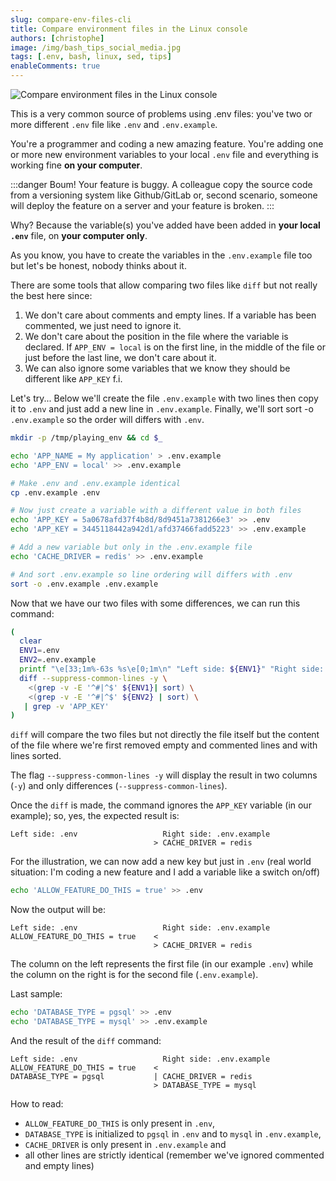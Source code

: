 ```yaml
---
slug: compare-env-files-cli
title: Compare environment files in the Linux console
authors: [christophe]
image: /img/bash_tips_social_media.jpg
tags: [.env, bash, linux, sed, tips]
enableComments: true
---
```

![Compare environment files in the Linux console](/img/bash_tips_header.jpg)

This is a very common source of problems using .env files: you've two or more different `.env` file like `.env` and `.env.example`.

You're a programmer and coding a new amazing feature. You're adding one or more new environment variables to your local `.env` file and everything is working fine **on your computer**.

:::danger Boum! Your feature is buggy.
A colleague copy the source code from a versioning system like Github/GitLab or, second scenario, someone will deploy the feature on a server and your feature is broken.
:::

Why? Because the variable(s) you've added have been added in **your local `.env`** file, on **your computer only**.

As you know, you have to create the variables in the `.env.example` file too but let's be honest, nobody thinks about it.

<!-- truncate -->

There are some tools that allow comparing two files like `diff` but not really the best here since:

1. We don't care about comments and empty lines. If a variable has been commented, we just need to ignore it.
2. We don't care about the position in the file where the variable is declared. If `APP_ENV = local` is on the first line, in the middle of the file or just before the last line, we don't care about it.
3. We can also ignore some variables that we know they should be different like `APP_KEY` f.i.

Let's try... Below we'll create the file `.env.example` with two lines then copy it to `.env` and just add a new line in `.env.example`. Finally, we'll sort  sort -o `.env.example` so the order will differs with `.env`.

```bash
mkdir -p /tmp/playing_env && cd $_

echo 'APP_NAME = My application' > .env.example
echo 'APP_ENV = local' >> .env.example

# Make .env and .env.example identical
cp .env.example .env

# Now just create a variable with a different value in both files
echo 'APP_KEY = 5a0678afd37f4b8d/8d9451a7381266e3' >> .env
echo 'APP_KEY = 3445118442a942d1/afd37466fadd5223' >> .env.example

# Add a new variable but only in the .env.example file
echo 'CACHE_DRIVER = redis' >> .env.example

# And sort .env.example so line ordering will differs with .env
sort -o .env.example .env.example
```

Now that we have our two files with some differences, we can run this command:

```bash
(
  clear
  ENV1=.env
  ENV2=.env.example
  printf "\e[33;1m%-63s %s\e[0;1m\n" "Left side: ${ENV1}" "Right side: ${ENV2}"
  diff --suppress-common-lines -y \
    <(grep -v -E '^#|^$' ${ENV1}| sort) \
    <(grep -v -E '^#|^$' ${ENV2} | sort) \
   | grep -v 'APP_KEY'
)
```

`diff` will compare the two files but not directly the file itself but the content of the file where we're first removed empty and commented lines and with lines sorted.

The flag `--suppress-common-lines -y` will display the result in two columns (`-y`) and only differences (`--suppress-common-lines`).

Once the `diff` is made, the command ignores the `APP_KEY` variable (in our example); so, yes, the expected result is:

```text
Left side: .env                   Right side: .env.example
                                > CACHE_DRIVER = redis
```

For the illustration, we can now add a new key but just in `.env` (real world situation: I'm coding a new feature and I add a variable like a switch on/off)

```bash
echo 'ALLOW_FEATURE_DO_THIS = true' >> .env
```

Now the output will be:

```text
Left side: .env                   Right side: .env.example
ALLOW_FEATURE_DO_THIS = true    <
                                > CACHE_DRIVER = redis
```

The column on the left represents the first file (in our example `.env`) while the column on the right is for the second file (`.env.example`).

Last sample:

```bash
echo 'DATABASE_TYPE = pgsql' >> .env
echo 'DATABASE_TYPE = mysql' >> .env.example
```

And the result of the `diff` command:

```text
Left side: .env                   Right side: .env.example
ALLOW_FEATURE_DO_THIS = true    <
DATABASE_TYPE = pgsql           | CACHE_DRIVER = redis
                                > DATABASE_TYPE = mysql
```

How to read:

* `ALLOW_FEATURE_DO_THIS` is only present in `.env`,
* `DATABASE_TYPE` is initialized to `pgsql` in `.env` and to `mysql` in `.env.example`,
* `CACHE_DRIVER` is only present in `.env.example` and
* all other lines are strictly identical (remember we've ignored commented and empty lines)
